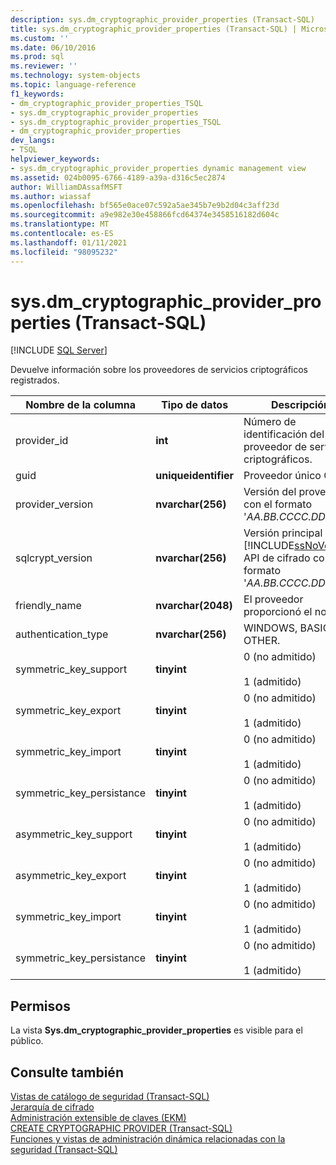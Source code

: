 ```yaml
---
description: sys.dm_cryptographic_provider_properties (Transact-SQL)
title: sys.dm_cryptographic_provider_properties (Transact-SQL) | Microsoft Docs
ms.custom: ''
ms.date: 06/10/2016
ms.prod: sql
ms.reviewer: ''
ms.technology: system-objects
ms.topic: language-reference
f1_keywords:
- dm_cryptographic_provider_properties_TSQL
- sys.dm_cryptographic_provider_properties
- sys.dm_cryptographic_provider_properties_TSQL
- dm_cryptographic_provider_properties
dev_langs:
- TSQL
helpviewer_keywords:
- sys.dm_cryptographic_provider_properties dynamic management view
ms.assetid: 024b0095-6766-4189-a39a-d316c5ec2874
author: WilliamDAssafMSFT
ms.author: wiassaf
ms.openlocfilehash: bf565e0ace07c592a5ae345b7e9b2d04c3aff23d
ms.sourcegitcommit: a9e982e30e458866fcd64374e3458516182d604c
ms.translationtype: MT
ms.contentlocale: es-ES
ms.lasthandoff: 01/11/2021
ms.locfileid: "98095232"
---
```

# <a name="sysdm_cryptographic_provider_properties-transact-sql"></a>sys.dm_cryptographic_provider_properties (Transact-SQL)
[!INCLUDE [SQL Server](../../includes/applies-to-version/sqlserver.md)]

  Devuelve información sobre los proveedores de servicios criptográficos registrados.  
  
 
|Nombre de la columna|Tipo de datos|Descripción|  
|-----------------|---------------|-----------------|  
|provider_id|**int**|Número de identificación del proveedor de servicios criptográficos.|  
|guid|**uniqueidentifier**|Proveedor único GUID.|  
|provider_version|**nvarchar(256)**|Versión del proveedor con el formato '*AA.BB.CCCC.DD*'.|  
|sqlcrypt_version|**nvarchar(256)**|Versión principal de la [!INCLUDE[ssNoVersion](../../includes/ssnoversion-md.md)] API de cifrado con el formato '*AA.BB.CCCC.DD*'.|  
|friendly_name|**nvarchar(2048)**|El proveedor proporcionó el nombre.|  
|authentication_type|**nvarchar(256)**|WINDOWS, BASIC u OTHER.|  
|symmetric_key_support|**tinyint**|0 (no admitido)<br /><br /> 1 (admitido)|  
|symmetric_key_export|**tinyint**|0 (no admitido)<br /><br /> 1 (admitido)|  
|symmetric_key_import|**tinyint**|0 (no admitido)<br /><br /> 1 (admitido)|  
|symmetric_key_persistance|**tinyint**|0 (no admitido)<br /><br /> 1 (admitido)|  
|asymmetric_key_support|**tinyint**|0 (no admitido)<br /><br /> 1 (admitido)|  
|asymmetric_key_export|**tinyint**|0 (no admitido)<br /><br /> 1 (admitido)|  
|symmetric_key_import|**tinyint**|0 (no admitido)<br /><br /> 1 (admitido)|  
|symmetric_key_persistance|**tinyint**|0 (no admitido)<br /><br /> 1 (admitido)|  
  
## <a name="permissions"></a>Permisos  
 La vista **Sys.dm_cryptographic_provider_properties** es visible para el público.  
  
## <a name="see-also"></a>Consulte también  
 [Vistas de catálogo de seguridad &#40;Transact-SQL&#41;](../../relational-databases/system-catalog-views/security-catalog-views-transact-sql.md)   
 [Jerarquía de cifrado](../../relational-databases/security/encryption/encryption-hierarchy.md)   
 [Administración extensible de claves &#40;EKM&#41;](../../relational-databases/security/encryption/extensible-key-management-ekm.md)   
 [CREATE CRYPTOGRAPHIC PROVIDER &#40;Transact-SQL&#41;](../../t-sql/statements/create-cryptographic-provider-transact-sql.md)   
 [Funciones y vistas de administración dinámica relacionadas con la seguridad &#40;Transact-SQL&#41;](../../relational-databases/system-dynamic-management-views/security-related-dynamic-management-views-and-functions-transact-sql.md)  
  
  
